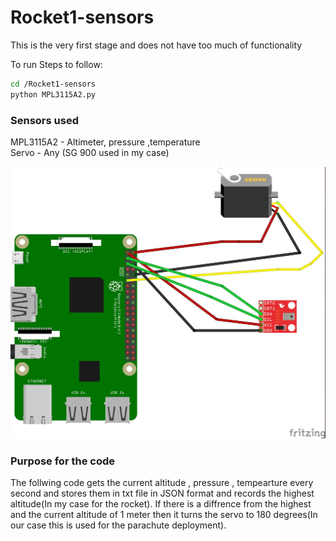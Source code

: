 # Rocket1-sensors
This is the very first stage and does not have too much of functionality 

To run 
Steps to follow: 
```bash
cd /Rocket1-sensors
python MPL3115A2.py
```
### Sensors used 
MPL3115A2 - Altimeter, pressure ,temperature
<br>
Servo - Any (SG 900 used in my case) 

![GitHub Logo](/altimeter_and_servo.jpg)


### Purpose for the code 
The follwing code gets the current altitude , pressure , tempearture every second and stores them in txt file in JSON format and 
records the highest altitude(In my case for the rocket). If there is a diffrence from the highest and the current altitude of 
1 meter then it turns the servo to 180 degrees(In our case this is used for the parachute deployment).

